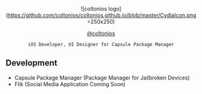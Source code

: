 <div align="center">

![coltonios logo](https://github.com/coltonios/coltonios.github.io/blob/master/CydiaIcon.png =250x250)

[@coltonios](https://twitter.com/coltonios)

``` 
iOS Developer, UI Designer for Capsule Package Manager
```

</div>

## Development

- Capsule Package Manager (Package Manager for Jailbroken Devices)</br>
- Flik (Social Media Application Coming Soon)</br>
